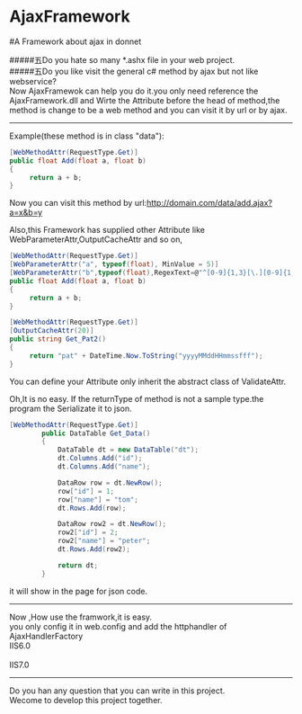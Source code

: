 AjaxFramework
=============

#A Framework about ajax in donnet

#####五Do you hate so many *.ashx file in your web project.<br />
#####五Do you like visit the general c# method by ajax but not like webservice?<br />
Now AjaxFramewok can help you do it.you only need reference the AjaxFramework.dll and Wirte the Attribute before the 
head of method,the method is change to be a web method and you can visit it by url or by ajax.
*****
Example(these method is in class "data"):
```cs
[WebMethodAttr(RequestType.Get)]
public float Add(float a, float b)
{
     return a + b;
}
```
Now you can visit this method by url:http://domain.com/data/add.ajax?a=x&b=y

Also,this Framework has supplied other Attribute like WebParameterAttr,OutputCacheAttr and so on,
```cs
[WebMethodAttr(RequestType.Get)]
[WebParameterAttr("a", typeof(float), MinValue = 5)]
[WebParameterAttr("b",typeof(float),RegexText=@"^[0-9]{1,3}[\.][0-9]{1,3}$",ErrorMsg="b must be a decmail")]
public float Add(float a, float b)
{
     return a + b;
}

[WebMethodAttr(RequestType.Get)]
[OutputCacheAttr(20)]
public string Get_Pat2()
{
     return "pat" + DateTime.Now.ToString("yyyyMMddHHmmssfff");
}
```
You can define your Attribute only inherit the abstract class of ValidateAttr.

Oh,It is no easy.
If the returnType of method is not a sample type.the program the Serializate it to json.
```cs 
[WebMethodAttr(RequestType.Get)]
        public DataTable Get_Data()
        {
            DataTable dt = new DataTable("dt");
            dt.Columns.Add("id");
            dt.Columns.Add("name");

            DataRow row = dt.NewRow();
            row["id"] = 1;
            row["name"] = "tom";
            dt.Rows.Add(row);

            DataRow row2 = dt.NewRow();
            row2["id"] = 2;
            row2["name"] = "peter";
            dt.Rows.Add(row2);

            return dt;
        }
```
it will show in the page for json code.
*****
Now ,How use the framwork,it is easy.<br />
you only config it in web.config and add the httphandler of AjaxHandlerFactory<br />
IIS6.0<br />
<add verb="*" path="*.ajax" validate="true" type="AjaxFramework.AjaxHandlerFactory,AjaxFramework" /><br />
IIS7.0
<add name="ajaxhandler" verb="*" preCondition="integratedMode" path="*.ajax"  type="AjaxFramework.AjaxHandlerFactory,AjaxFramework" />
*****
Do you han any question that you can write in this project.<br />
Wecome to develop this project together.
